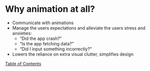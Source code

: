 #  Why animation at all?

* Communicate with animations
* Manage the users expectations and alleviate the users stress and anxieties:
	* “Did the app crash?”
	* “Is the app fetching data?”
	* “Did I input something incorrectly?”
* Lowers the reliance on extra visual clutter, simplifies design

[Table of Contents](/index.md)